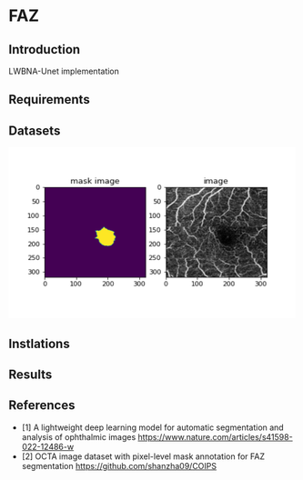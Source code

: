 # FAZ

## Introduction
LWBNA-Unet implementation

## Requirements

## Datasets
<p align="center">
<img src="./assets/mask-and-img.png" width="600" height="300"/>
</p>

## Instlations

## Results

## References
- [1] A lightweight deep learning model for automatic segmentation and analysis of ophthalmic images
https://www.nature.com/articles/s41598-022-12486-w
- [2] OCTA image dataset with pixel-level mask annotation for FAZ segmentation 
https://github.com/shanzha09/COIPS